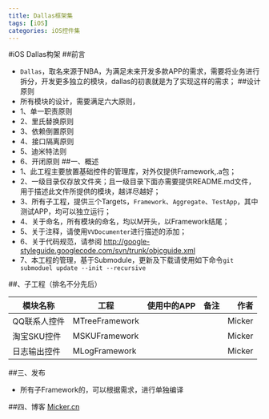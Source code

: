 ```yaml
---
title: Dallas框架集
tags: [iOS]
categories: iOS控件集
---
```

#iOS Dallas构架
##前言
*  `Dallas`，取名来源于NBA，为满足未来开发多款APP的需求，需要将业务进行拆分，开发更多独立的模块，dallas的初衷就是为了实现这样的需求；
##设计原则
*  所有模块的设计，需要满足六大原则，
*  1、单一职责原则
*  2、里氏替换原则
*  3、依赖倒置原则
*  4、接口隔离原则
*  5、迪米特法则
*  6、开闭原则
##一、概述
* 1、此工程主要放置基础控件的管理库，对外仅提供Framework,.a包；
* 2、一级目录仅存放文件夹；且一级目录下面亦需要提供README.md文件，
     用于描述此文件所提供的模块，越详尽越好；
* 3、所有子工程，提供三个Targets，`Framework`、`Aggregate`、`TestApp`，其中测试APP，均可以独立运行；
* 4、关于命名，所有模块的命名，均以M开头，以Framework结尾；
* 5、关于注释，请使用`VVDocumenter`进行描述的添加；
* 6、关于代码规范，请参阅 http://google-styleguide.googlecode.com/svn/trunk/objcguide.xml
* 7、本工程的管理，基于Submodule，更新及下载请使用如下命令`git submoduel update --init --recursive`

##、子工程（排名不分先后）

| 模块名称		|工程							| 使用中的APP	|    备注	|		作者	|
|---------------|-------------------------------|-----------|-----------|----------:|
|QQ联系人控件		|MTreeFramework				    | 			|			|     Micker|
|淘宝SKU控件		|MSKUFramework				    |		    |			|	  Micker|
|日志输出控件		|MLogFramework				    |		    |			|	  Micker|

##三、发布
* 所有子Framework的，可以根据需求，进行单独编译

##四、博客
[Micker.cn](http://micker.cn)